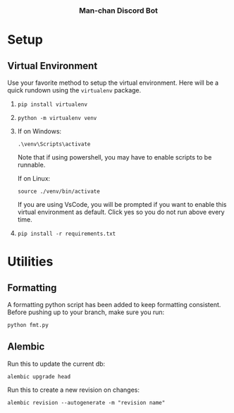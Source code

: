 <h3 align="center">Man-chan Discord Bot</h3>


# Setup

## Virtual Environment
Use your favorite method to setup the virtual environment. Here will be a quick rundown using the `virtualenv` package.

1. `pip install virtualenv`
2. `python -m virtualenv venv`

3. If on Windows:

    `.\venv\Scripts\activate`
    
    Note that if using powershell, you may have to enable scripts to be runnable.

    If on Linux:

    `source ./venv/bin/activate`

    If you are using VsCode, you will be prompted if you want to enable this virtual environment as default. Click yes so you do not run above every time.

4. `pip install -r requirements.txt`



# Utilities

## Formatting
A formatting python script has been added to keep formatting consistent. Before pushing up to your branch, make sure you run:

`python fmt.py`

## Alembic
Run this to update the current db:

`alembic upgrade head`

Run this to create a new revision on changes:

`alembic revision --autogenerate -m "revision name"`